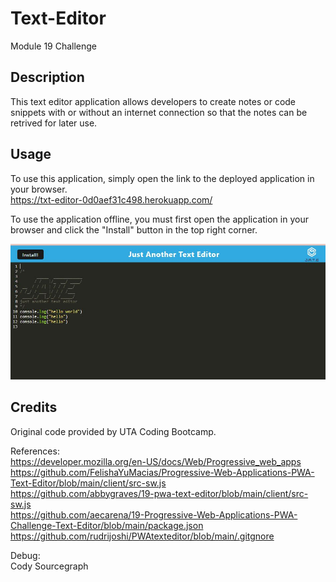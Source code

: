 # Text-Editor
Module 19 Challenge

## Description
This text editor application allows developers to create notes or code snippets with or without an internet connection
so that the notes can be retrived for later use.

## Usage
To use this application, simply open the link to the deployed application in your browser. \
https://txt-editor-0d0aef31c498.herokuapp.com/ 

To use the application offline, you must first open the application in your browser and click the "Install" button in the top right corner. 


![Screenshot](./assets/Capture.JPG)



## Credits
Original code provided by UTA Coding Bootcamp. 

References: \
https://developer.mozilla.org/en-US/docs/Web/Progressive_web_apps \
https://github.com/FelishaYuMacias/Progressive-Web-Applications-PWA-Text-Editor/blob/main/client/src-sw.js \
https://github.com/abbygraves/19-pwa-text-editor/blob/main/client/src-sw.js \
https://github.com/aecarena/19-Progressive-Web-Applications-PWA-Challenge-Text-Editor/blob/main/package.json \
https://github.com/rudrijoshi/PWAtexteditor/blob/main/.gitgnore 

Debug: \
Cody Sourcegraph
